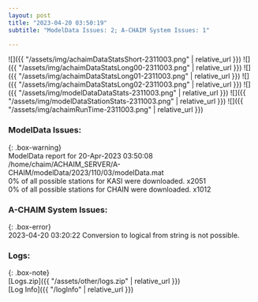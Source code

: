 ```yaml
---
layout: post
title: "2023-04-20 03:50:19"
subtitle: "ModelData Issues: 2; A-CHAIM System Issues: 1"

---
```


![]({{ "/assets/img/achaimDataStatsShort-2311003.png" | relative_url }})
![]({{ "/assets/img/achaimDataStatsLong00-2311003.png" | relative_url }})
![]({{ "/assets/img/achaimDataStatsLong01-2311003.png" | relative_url }})
![]({{ "/assets/img/achaimDataStatsLong02-2311003.png" | relative_url }})
![]({{ "/assets/img/modelDataDataStats-2311003.png" | relative_url }})
![]({{ "/assets/img/modelDataStationStats-2311003.png" | relative_url }})
![]({{ "/assets/img/achaimRunTime-2311003.png" | relative_url }})


### ModelData Issues:  
  
{: .box-warning}  
 ModelData report for 20-Apr-2023 03:50:08   
 /home/chaim/ACHAIM_SERVER/A-CHAIM/modelData/2023/110/03/modelData.mat   
 0% of all possible stations for KASI were downloaded. x2051   
 0% of all possible stations for CHAIN were downloaded. x1012   
  
### A-CHAIM System Issues:  
  
{: .box-error}  
2023-04-20 03:20:22 Conversion to logical from string is not possible.  

### Logs:  
  
{: .box-note}  
[Logs.zip]({{ "/assets/other/logs.zip" | relative_url }})  
[Log Info]({{ "/logInfo" | relative_url }})  
